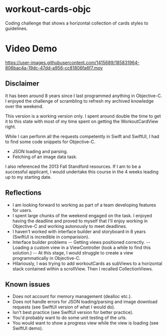 # workout-cards-objc
Coding challenge that shows a horizontal collection of cards styles to guidelines.

# Video Demo
https://user-images.githubusercontent.com/1415689/185831964-806bac4a-19dc-47dd-a956-cc81806fa6f7.mov

## Disclaimer
It has been around 8 years since I last programmed anything in Objective-C. I enjoyed the challenge of scrambling to refresh my archived knowledge over the weekend.

This version is a working version only. I spent around double the time to get it to this state with most of my time spent on getting the WorkoutCardView right.

While I can perform all the requests competently in Swift and SwiftUI, I had to find some code snippets for Objective-C. 
- JSON loading and parsing.
- Fetching of an image data task.

I also referenced the 2013 Fall Standford resources. If I am to be a successful applicant, I would undertake this course in the 4 weeks leading up to my starting date.

## Reflections
- I am looking forward to working as part of a team developing features for users.
- I spent large chunks of the weekend engaged on the task. I enjoyed having the deadline and proved to myself that I'll enjoy working in Objective-C and working autonously to meet deadlines.
- I haven't worked with interface builder and storyboard in 8 years (SwiftUI is incredible in comparision).
- Interface builder problems
-- Getting views positioned correctly.
-- Loading a custom view in a ViewController (took a while to find this solution.)
-- At this stage, I would struggle to create a view programmatically in Objective-C.
- Hilariously, I was trying to add workoutCards as subViews to a horizontal stack contained within a scrollView. Then I recalled CollectionViews.

## Known issues
- Does not account for memory management (dealloc etc.).
- Does not handle errors for JSON loading/parsing and image download requests (see SwiftUI version of what I would do). 
- Isn't best practice (see SwiftUI version for better practice).
- You'd probably want to do some unit testing of the urls.
- You would want to show a progress view while the view is loading (see SwiftUI demo).

